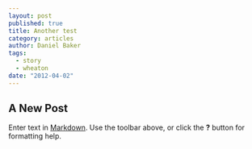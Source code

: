 ```yaml
---
layout: post
published: true
title: Another test
category: articles
author: Daniel Baker
tags: 
  - story
  - wheaton
date: "2012-04-02"
---
```


## A New Post

Enter text in [Markdown](http://daringfireball.net/projects/markdown/). Use the toolbar above, or click the **?** button for formatting help.
